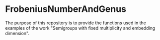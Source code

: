 # FrobeniusNumberAndGenus

The purpose of this repository is to provide the functions used 
in the examples of the work "Semigroups with fixed multiplicity and embedding dimension".
